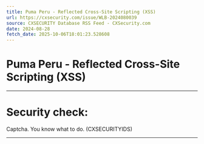 ```yaml
---
title: Puma Peru - Reflected Cross-Site Scripting (XSS)
url: https://cxsecurity.com/issue/WLB-2024080039
source: CXSECURITY Database RSS Feed - CXSecurity.com
date: 2024-08-28
fetch_date: 2025-10-06T18:01:23.528608
---
```


# Puma Peru - Reflected Cross-Site Scripting (XSS)

---

# Security check:

Captcha. You know what to do. (CXSECURITYIDS)

---